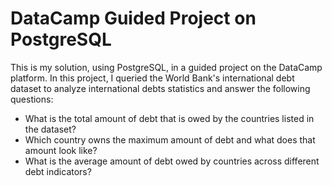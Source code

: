 
# DataCamp Guided Project on PostgreSQL

This is my solution, using PostgreSQL, in a guided project on the DataCamp platform. 
In this project, I queried the World Bank's international debt dataset to analyze international debts statistics and answer the following questions:

*	What is the total amount of debt that is owed by the countries listed in the dataset?
*	Which country owns the maximum amount of debt and what does that amount look like?
*	What is the average amount of debt owed by countries across different debt indicators?
